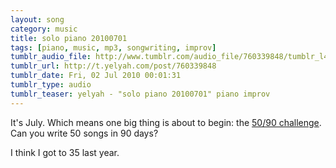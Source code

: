 ```yaml
---
layout: song
category: music
title: solo piano 20100701
tags: [piano, music, mp3, songwriting, improv]
tumblr_audio_file: http://www.tumblr.com/audio_file/760339848/tumblr_l4wzajNJm11qzo4ep
tumblr_url: http://t.yelyah.com/post/760339848
tumblr_date: Fri, 02 Jul 2010 00:01:31
tumblr_type: audio
tumblr_teaser: yelyah - "solo piano 20100701" piano improv
---
```

It's July. Which means one big thing is about to begin: the [50/90 challenge](http://fiftyninety.fawmers.org/). Can you write 50 songs in 90 days?

I think I got to 35 last year.
